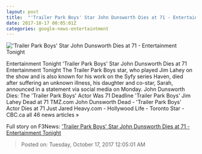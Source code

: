 ```yaml
---
layout: post
title:  "'Trailer Park Boys' Star John Dunsworth Dies at 71 - Entertainment Tonight"
date: 2017-10-17 00:05:01Z
categories: google-news-entertaintment
---
```


!['Trailer Park Boys' Star John Dunsworth Dies at 71 - Entertainment Tonight](http://www.etonline.com/sites/default/files/styles/max_1280x720/public/images/2017-10/gettyimages-152425265.jpg?itok=dVdo09F8)

Entertainment Tonight 'Trailer Park Boys' Star John Dunsworth Dies at 71 Entertainment Tonight The Trailer Park Boys star, who played Jim Lahey on the show and is also known for his work on the Syfy series Haven, died after suffering an unknown illness, his daughter and co-star, Sarah, announced in a statement via social media on Monday. John Dunsworth Dies: The 'Trailer Park Boys' Actor Was 71 Deadline 'Trailer Park Boys' Jim Lahey Dead at 71 TMZ.com John Dunsworth Dead - 'Trailer Park Boys' Actor Dies at 71 Just Jared Heavy.com - Hollywood Life - Toronto Star - CBC.ca all 46 news articles »


Full story on F3News: ['Trailer Park Boys' Star John Dunsworth Dies at 71 - Entertainment Tonight](http://www.f3nws.com/n/YdmWPH)

> Posted on: Tuesday, October 17, 2017 12:05:01 AM
